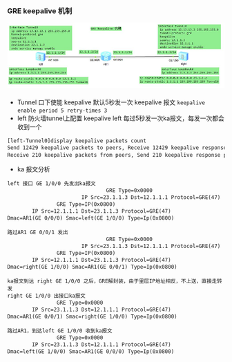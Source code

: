 ### GRE keepalive 机制
![Image](./../common/gre-keepalive.jpg)
####
* Tunnel 口下使能 keepalive 默认5秒发一次 keepalive 报文 ```keepalive enable period 5 retry-times 3```
* left 防火墙tunnel上配置 keepalive left 每过5秒发一次ka报文，每发一次都会收到一个
```sh
[left-Tunnel0]display keepalive packets count
Send 12429 keepalive packets to peers, Receive 12429 keepalive response packets from peers
Receive 210 keepalive packets from peers, Send 210 keepalive response packets to peers.
```
* ka 报文分析
```
left 接口 GE 1/0/0 先发出ka报文
                                GRE Type=0x0000
                        IP Src=23.1.1.3 Dst=12.1.1.1 Protocol=GRE(47)
                GRE Type=IP(0x0800)
        IP Src=12.1.1.1 Dst=23.1.1.3 Protocol=GRE(47)
Dmac=AR1(GE 0/0/0) Smac=left(GE 1/0/0) Type=Ip(0x0800)

路过AR1 GE 0/0/1 发出
                                GRE Type=0x0000
                        IP Src=23.1.1.3 Dst=12.1.1.1 Protocol=GRE(47)
                GRE Type=IP(0x0800)
        IP Src=12.1.1.1 Dst=23.1.1.3 Protocol=GRE(47)
Dmac=right(GE 1/0/0) Smac=AR1(GE 0/0/1) Type=Ip(0x0800)

ka报文到达 right GE 1/0/0 之后，GRE解封装，由于里层IP地址相反，不上送，直接走转发
right GE 1/0/0 出接口ka报文
                GRE Type=0x0000
        IP Src=23.1.1.3 Dst=12.1.1.1 Protocol=GRE(47)
Dmac=AR1(GE 0/0/1) Smac=right(GE 1/0/0) Type=Ip(0x0800)

路过AR1，到达left GE 1/0/0 收到ka报文
                GRE Type=0x0000
        IP Src=23.1.1.3 Dst=12.1.1.1 Protocol=GRE(47)
Dmac=left(GE 1/0/0) Smac=AR1(GE 0/0/0) Type=Ip(0x0800)
```